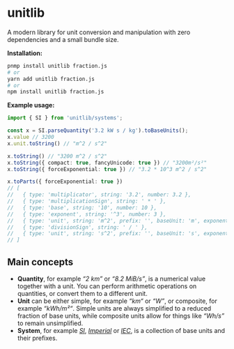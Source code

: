 # unitlib
A modern library for unit conversion and manipulation with zero dependencies and a small bundle size.

**Installation:**
```sh
pnmp install unitlib fraction.js
# or
yarn add unitlib fraction.js
# or
npm install unitlib fraction.js
```

**Example usage:**
```typescript
import { SI } from 'unitlib/systems';

const x = SI.parseQuantity('3.2 kW s / kg').toBaseUnits();
x.value // 3200
x.unit.toString() // "m^2 / s^2"

x.toString() // "3200 m^2 / s^2"
x.toString({ compact: true, fancyUnicode: true }) // "3200m²/s²"
x.toString({ forceExponential: true }) // "3.2 * 10^3 m^2 / s^2"

x.toParts({ forceExponential: true })
// [
//   { type: 'multiplicator', string: '3.2', number: 3.2 },
//   { type: 'multiplicationSign', string: ' * ' },
//   { type: 'base', string: '10', number: 10 },
//   { type: 'exponent', string: '^3', number: 3 },
//   { type: 'unit', string: 'm^2', prefix: '', baseUnit: 'm', exponent: { type: 'exponent', string: '^2', number: 2 } },
//   { type: 'divisionSign', string: ' / ' },
//   { type: 'unit', string: 's^2', prefix: '', baseUnit: 's', exponent: { type: 'exponent', string: '^2', number: 2 } }
// ]
```

## Main concepts
 * **Quantity**, for example _“2 km”_ or _“8.2 MiB/s”_, is a numerical value together with a unit. You can perform arithmetic operations on quantities, or convert them to a different unit.
 * **Unit** can be either simple, for example _“km“_ or _“W”_, or composite, for example _“kWh/m²“_. Simple units are always simplified to a reduced fraction of base units, while composite units allow for things like _“Wh/s”_ to remain unsimplified.
 * **System**, for example [_SI_](https://en.wikipedia.org/wiki/International_System_of_Units), [_Imperial_](https://en.wikipedia.org/wiki/United_States_customary_units) or [_IEC_](https://en.wikipedia.org/wiki/Binary_prefix), is a collection of base units and their prefixes.

